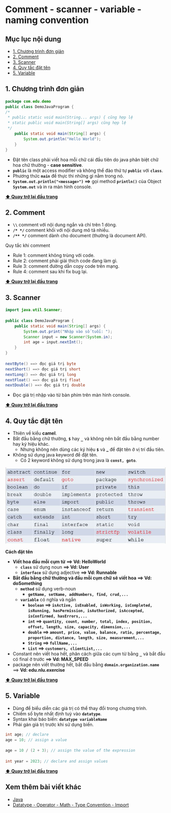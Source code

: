 # Comment - scanner - variable - naming convention

## Mục lục nội dung

- [1. Chương trình đơn giản](#1-chương-trình-đơn-giản)
- [2. Comment](#2-comment)
- [3. Scanner](#3-scanner)
- [4. Quy tắc đặt tên](#4-quy-tắc-đặt-tên)
- [5. Variable](#5-variable)

## 1. Chương trình đơn giản

```java
package com.edu.demo
public class DemoJavaProgram {
/*
 * public static void main(String... args) { cũng hợp lệ
 * static public void main(String[] args) cũng hợp lệ
 */
    public static void main(String[] args) {
        System.out.println("Hello World");
    }
}
```

- Đặt tên class phải viết hoa mỗi chữ cái đầu tiên do java phân biệt chữ hoa chữ thường - **case sensitive**.
- **`public`** là một access modifier và không thể đảo thứ tự **`public`** với **`class`**.
- Phương thức **`main`** để thực thi những gì nằm trong nó.
- **`System.out.println("<message>")` ==>** gọi method **`println()`** của Object **`System.out`** và in ra màn hình console.

**[⬆ Quay trở lại đầu trang](#mục-lục-nội-dung)**

## 2. Comment

- **`\\`** comment với nội dung ngắn và chỉ trên 1 dòng.
- **`/* */`** comment khối với nội dung mô tả nhiều.
- **`/** */`** comment dành cho document (thường là document API).

Quy tắc khi comment

- Rule 1: comment không trùng với code.
- Rule 2: comment phải giải thích code đang làm gì.
- Rule 3: comment đường dẫn copy code trên mạng.
- Rule 4: comment sau khi fix bug lại.

**[⬆ Quay trở lại đầu trang](#mục-lục-nội-dung)**

## 3. Scanner

```java
import java.util.Scanner;

public class DemoJavaProgram {
    public static void main(String[] args) {
        System.out.print("Nhập vào số tuổi: ");
        Scanner input = new Scanner(System.in);
        int age = input.nextInt();
    }
}

nextByte() ==> đọc giá trị byte
nextShort() ==> đọc giá trị short
nextLong() ==> đọc giá trị long
nextFloat() ==> đọc giá trị float
nextDouble() ==> đọc giá trị double
```

- Đọc giá trị nhập vào từ bàn phím trên màn hình console.

**[⬆ Quay trở lại đầu trang](#mục-lục-nội-dung)**

## 4. Quy tắc đặt tên

- Thiên về kiểu **camel**.
- Bắt đầu bằng chữ thường, **`$`** hay **`_`** và không nên bắt đầu bằng number hay ký hiệu khác.
  - Nhưng không nên dùng các ký hiệu **`$`** và **\_** để đặt tên ở vị trí đầu tiên.
- Không sử dụng java keyword để đặt tên.
  - Có 2 keyword không sử dụng trong java là **`const, goto`**.

![keyword in java](/assets/keyword.jpg)

**Cách đặt tên**

- **Viết hoa đầu mỗi cụm từ ==> Vd: HelloWorld**
  - **`class`** sử dụng noun **==> Vd: User**
  - **`interface`** sử dụng adjective **==> Vd: Runnable**
- **Bắt đầu bằng chữ thường và đầu mỗi cụm chữ sẽ viết hoa ==> Vd: doSomething**
  - **`method`** sử dụng verb-noun 
    - **`getName, setName, addNumbers, find, crud,...`**
  - **`variable`** có nghĩa và ngắn 
    - **`boolean` ==> `isActive, isEnabled, isWorking, isCompleted, isRunning, hasPermission, isAuthorized, isAccepted, isConfirmed, hasErrors,...`**
    - **`int` ==> `quantity, count, number, total, index, position, offset, length, size, capacity, dimension,...`**
    - **`double` ==> `amount, price, value, balance, ratio, percentage, proportion, distance, length, size, measurement,...`**
    - **`String` ==> `fullName,...`**
    - **`List` ==> `customers, clientList,...`**
- Constant nên viết hoa hết, phân cách giữa các cụm từ bằng **`_`** và bắt đầu có final ở trước **==> Vd: MAX_SPEED**
- package nên viết thường hết, bắt đầu bằng **`domain.organization.name`** ==> **Vd: edu.nlu.exercise**

**[⬆ Quay trở lại đầu trang](#mục-lục-nội-dung)**

## 5. Variable

- Dùng để biểu diễn các giá trị có thể thay đổi trong chương trình.
- Chiếm số byte nhất định tuỳ vào **`datatype`**.
- Syntax khai báo biến: **`datatype variableName`**
- Phải gán giá trị trước khi sử dụng biến.

```java
int age; // declare
age = 10; // assign a value

age = 10 / (2 + 3); // assign the value of the expression

int year = 2023; // declare and assign values
```

**[⬆ Quay trở lại đầu trang](#mục-lục-nội-dung)**

## Xem thêm bài viết khác

- [Java](day3.md)
- [Datatype - Operator - Math - Type Convention - Import](day5.md)
